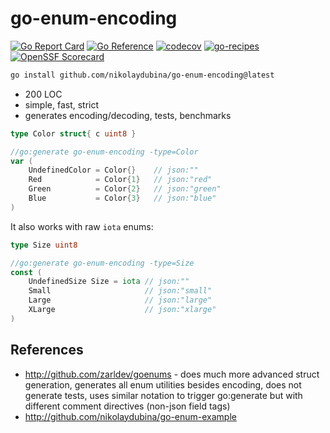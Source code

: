 # go-enum-encoding

[![Go Report Card](https://goreportcard.com/badge/github.com/nikolaydubina/go-enum-encoding)](https://goreportcard.com/report/github.com/nikolaydubina/go-enum-encoding)
[![Go Reference](https://pkg.go.dev/badge/github.com/nikolaydubina/go-enum-encoding.svg)](https://pkg.go.dev/github.com/nikolaydubina/go-enum-encoding)
[![codecov](https://codecov.io/gh/nikolaydubina/go-enum-encoding/graph/badge.svg?token=asZfIddrLV)](https://codecov.io/gh/nikolaydubina/go-enum-encoding)
[![go-recipes](https://raw.githubusercontent.com/nikolaydubina/go-recipes/main/badge.svg?raw=true)](https://github.com/nikolaydubina/go-recipes)
[![OpenSSF Scorecard](https://api.securityscorecards.dev/projects/github.com/nikolaydubina/go-enum-encoding/badge)](https://securityscorecards.dev/viewer/?uri=github.com/nikolaydubina/go-enum-encoding)

```bash
go install github.com/nikolaydubina/go-enum-encoding@latest
```

* 200 LOC
* simple, fast, strict
* generates encoding/decoding, tests, benchmarks

```go
type Color struct{ c uint8 }

//go:generate go-enum-encoding -type=Color
var (
	UndefinedColor = Color{} 	// json:""
	Red            = Color{1}	// json:"red"
	Green          = Color{2}	// json:"green"
	Blue           = Color{3}	// json:"blue"
)
```

It also works with raw `iota` enums:

```go
type Size uint8

//go:generate go-enum-encoding -type=Size
const (
	UndefinedSize Size = iota // json:""
	Small                     // json:"small"
	Large                     // json:"large"
	XLarge                    // json:"xlarge"
)
```

## References

- http://github.com/zarldev/goenums - does much more advanced struct generation, generates all enum utilities besides encoding, does not generate tests, uses similar notation to trigger go:generate but with different comment directives (non-json field tags)
- http://github.com/nikolaydubina/go-enum-example
